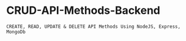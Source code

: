 # CRUD-API-Methods-Backend
    CREATE, READ, UPDATE & DELETE API Methods Using NodeJS, Express, MongoDb
